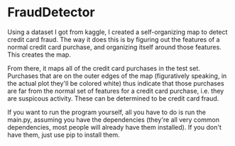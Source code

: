 # FraudDetector

Using a dataset I got from kaggle, I created a self-organizing map to detect credit card fraud. The way it does this is by figuring out the features of a normal credit card purchase, and organizing itself around those features. This creates the map.

From there, it maps all of the credit card purchases in the test set. Purchases that are on the outer edges of the map (figuratively speaking, in the actual plot they'll be colored white) thus indicate that those purchases are far from the normal set of features for a credit card purchase, i.e. they are suspicous activity. These can be determined to be credit card fraud.

If you want to run the program yourself, all you have to do is run the main.py, assuming you have the dependencies (they're all very common dependencies, most people will already have them installed). If you don't have them, just use pip to install them.
